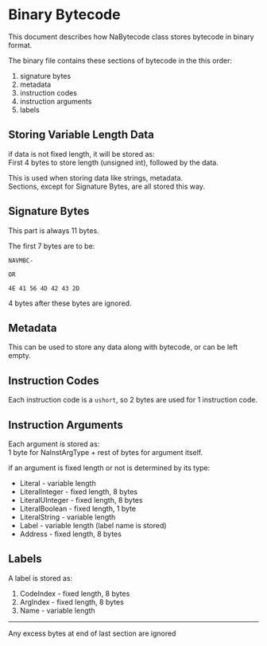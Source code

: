 # Binary Bytecode
This document describes how NaBytecode class stores bytecode in binary format.

The binary file contains these sections of bytecode in the this order:

1. signature bytes
2. metadata
3. instruction codes
4. instruction arguments
5. labels

## Storing Variable Length Data
if data is not fixed length, it will be stored as:  
First 4 bytes to store length (unsigned int), followed by the data.  
  
This is used when storing data like strings, metadata.  
Sections, except for Signature Bytes, are all stored this way.

## Signature Bytes
This part is always 11 bytes.  

The first 7 bytes are to be:
```
NAVMBC-

OR

4E 41 56 4D 42 43 2D
```
4 bytes after these bytes are ignored.

## Metadata
This can be used to store any data along with bytecode, or can be left empty.

## Instruction Codes
Each instruction code is a `ushort`, so 2 bytes are used for 1 instruction code.

## Instruction Arguments
Each argument is stored as:  
1 byte for NaInstArgType + rest of bytes for argument itself.  

if an argument is fixed length or not is determined by its type:  

* Literal - variable length
* LiteralInteger - fixed length, 8 bytes
* LiteralUInteger - fixed length, 8 bytes
* LiteralBoolean - fixed length, 1 byte
* LiteralString - variable length
* Label - variable length (label name is stored)
* Address - fixed length, 8 bytes

## Labels
A label is stored as:  

1. CodeIndex - fixed length, 8 bytes
2. ArgIndex - fixed length, 8 bytes
3. Name - variable length

---

Any excess bytes at end of last section are ignored